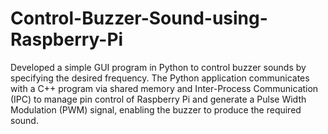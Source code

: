 # Control-Buzzer-Sound-using-Raspberry-Pi
Developed a simple GUI program in Python to control buzzer sounds by specifying the desired frequency. The Python application communicates with a C++ program via shared memory and Inter-Process Communication (IPC) to manage pin control of Raspberry Pi and generate a Pulse Width Modulation (PWM) signal, enabling the buzzer to produce the required sound.
